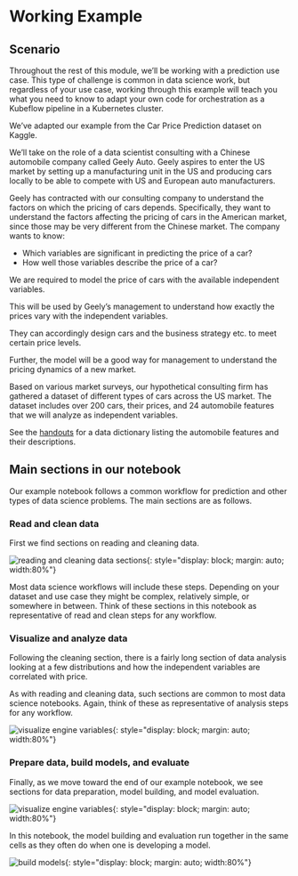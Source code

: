 # Working Example

## Scenario

Throughout the rest of this module, we’ll be working with a prediction use
case. This type of challenge is common in data science work, but regardless
of your use case, working through this example will teach you what you need
to know to adapt your own code for orchestration as a Kubeflow pipeline in a
Kubernetes cluster. 

We’ve adapted our example from the Car Price Prediction dataset on Kaggle.

We’ll take on the role of a data scientist consulting with a Chinese automobile
company called Geely Auto. Geely aspires to enter the US market by setting up a
manufacturing unit in the US and producing cars locally to be able to compete
with US and European auto manufacturers.

Geely has contracted with our consulting company to understand the factors on
which the pricing of cars depends. Specifically, they want to understand the
factors affecting the pricing of cars in the American market, since those may be
very different from the Chinese market. The company wants to know:

- Which variables are significant in predicting the price of a car?
- How well those variables describe the price of a car?

We are required to model the price of cars with the available independent
variables. 

This will be used by Geely’s management to understand how exactly the prices
vary with the independent variables. 

They can accordingly design cars and the business strategy etc. to meet certain
price levels. 

Further, the model will be a good way for management to understand the pricing
dynamics of a new market.

Based on various market surveys, our hypothetical consulting firm has gathered
a dataset of different types of cars across the US market. The dataset includes
over 200 cars, their prices, and 24 automobile features that we will analyze as
independent variables.

See the [handouts](/assets/learn_kubeflow_pipelines_handouts.zip) for a data
dictionary listing the automobile features and their descriptions.

## Main sections in our notebook

Our example notebook follows a common workflow for prediction and other types
of data science problems. The main sections are as follows.

### Read and clean data

First we find sections on reading and cleaning data.

![reading and cleaning data sections](/images/image61.png){: style="display: block; margin: auto; width:80%"}

Most data science workflows will include these steps. Depending on your dataset
and use case they might be complex, relatively simple, or somewhere in between.
Think of these sections in this notebook as representative of read and clean
steps for any workflow.


### Visualize and analyze data

Following the cleaning section, there is a fairly long section of data analysis
looking at a few distributions and how the independent variables are correlated
with price.

As with reading and cleaning data, such sections are common to most data
science notebooks. Again, think of these as representative of analysis steps
for any workflow.

![visualize engine variables](/images/image52.png){: style="display: block; margin: auto; width:80%"}

### Prepare data, build models, and evaluate

Finally, as we move toward the end of our example notebook, we see sections for
data preparation, model building, and model evaluation. 

![visualize engine variables](/images/image44.png){: style="display: block; margin: auto; width:80%"}

In this notebook, the model building and evaluation run together in the same
cells as they often do when one is developing a model.

![build models](/images/image64.png){: style="display: block; margin: auto; width:80%"}

